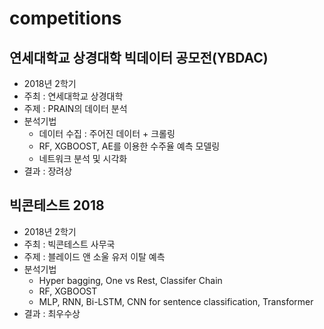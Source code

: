 # competitions

## 연세대학교 상경대학 빅데이터 공모전(YBDAC)
- 2018년 2학기
- 주최 : 연세대학교 상경대학
- 주제 : PRAIN의 데이터 분석
- 분석기법 
  - 데이터 수집 : 주어진 데이터 + 크롤링
  - RF, XGBOOST, AE를 이용한 수주율 예측 모델링
  - 네트워크 분석 및 시각화
- 결과 : 장려상

## 빅콘테스트 2018
- 2018년 2학기 
- 주최 : 빅콘테스트 사무국
- 주제 : 블레이드 앤 소울 유저 이탈 예측
- 분석기법 
  - Hyper bagging, One vs Rest, Classifer Chain
  - RF, XGBOOST
  - MLP, RNN, Bi-LSTM, CNN for sentence classification, Transformer
- 결과 : 최우수상



